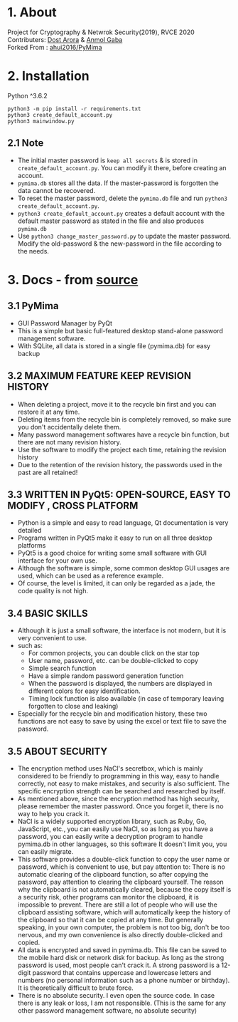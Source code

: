 # 1. About 
Project for Cryptography & Netwrok Security(2019), RVCE 2020  
Contributers: [Dost Arora](https://github.com/dostarora97) & [Anmol Gaba](https://github.com/anmolgaba)  
Forked From : [ahui2016/PyMima](https://github.com/ahui2016/PyMima)

# 2. Installation
Python ^3.6.2
```
python3 -m pip install -r requirements.txt
python3 create_default_account.py
python3 mainwindow.py
```
## 2.1 Note
* The initial master password is `keep all secrets` & is stored in `create_default_account.py`. You can modify it there, before creating an account.
* `pymima.db` stores all the data. If the master-password is forgotten the data cannot be recovered.
* To reset the master password, delete the `pymima.db` file and run `python3 create_default_account.py`.
* `python3 create_default_account.py` creates a default account with the default master password as stated in the file and also produces `pymima.db`
* Use `python3 change_master_password.py` to update the master password. Modify the old-password & the new-password in the file according to the needs.

# 3. Docs - from [source](https://github.com/ahui2016/PyMima/blob/master/README.md)

## 3.1 PyMima
* GUI Password Manager by PyQt
* This is a simple but basic full-featured desktop stand-alone password management software.
* With SQLite, all data is stored in a single file (pymima.db) for easy backup

## 3.2 MAXIMUM FEATURE KEEP REVISION HISTORY
* When deleting a project, move it to the recycle bin first and you can restore it at any time.
* Deleting items from the recycle bin is completely removed, so make sure you don't accidentally delete them.
* Many password management softwares have a recycle bin function, but there are not many revision history.
* Use the software to modify the project each time, retaining the revision history
* Due to the retention of the revision history, the passwords used in the past are all retained!

## 3.3 WRITTEN IN PyQt5: OPEN-SOURCE, EASY TO MODIFY , CROSS PLATFORM
* Python is a simple and easy to read language, Qt documentation is very detailed
* Programs written in PyQt5 make it easy to run on all three desktop platforms
* PyQt5 is a good choice for writing some small software with GUI interface for your own use.
* Although the software is simple, some common desktop GUI usages are used, which can be used as a reference example.
* Of course, the level is limited, it can only be regarded as a jade, the code quality is not high.

## 3.4 BASIC SKILLS
* Although it is just a small software, the interface is not modern, but it is very convenient to use.
* such as:
	* For common projects, you can double click on the star top
	* User name, password, etc. can be double-clicked to copy
	* Simple search function
	* Have a simple random password generation function
	* When the password is displayed, the numbers are displayed in different colors for easy identification.
	* Timing lock function is also available (in case of temporary leaving forgotten to close and leaking)
* Especially for the recycle bin and modification history, these two functions are not easy to save by using the excel or text file to save the password.

## 3.5 ABOUT SECURITY
* The encryption method uses NaCl's secretbox, which is mainly considered to be friendly to programming in this way, easy to handle correctly, not easy to make mistakes, and security is also sufficient. The specific encryption strength can be searched and researched by itself.
* As mentioned above, since the encryption method has high security, please remember the master password. Once you forget it, there is no way to help you crack it.
* NaCl is a widely supported encryption library, such as Ruby, Go, JavaScript, etc., you can easily use NaCl, so as long as you have a password, you can easily write a decryption program to handle pymima.db in other languages, so this software It doesn't limit you, you can easily migrate.
* This software provides a double-click function to copy the user name or password, which is convenient to use, but pay attention to:
	There is no automatic clearing of the clipboard function, so after copying the password, pay attention to clearing the clipboard yourself.
	The reason why the clipboard is not automatically cleared, because the copy itself is a security risk, other programs can monitor the clipboard, it is impossible to prevent. There are still a lot of people who will use the clipboard assisting software, which will automatically keep the history of the clipboard so that it can be copied at any time.
	But generally speaking, in your own computer, the problem is not too big, don't be too nervous, and my own convenience is also directly double-clicked and copied.
* All data is encrypted and saved in pymima.db. This file can be saved to the mobile hard disk or network disk for backup. As long as the strong password is used, most people can't crack it. A strong password is a 12-digit password that contains uppercase and lowercase letters and numbers (no personal information such as a phone number or birthday). It is theoretically difficult to brute force.
* There is no absolute security. I even open the source code. In case there is any leak or loss, I am not responsible. (This is the same for any other password management software, no absolute security)
